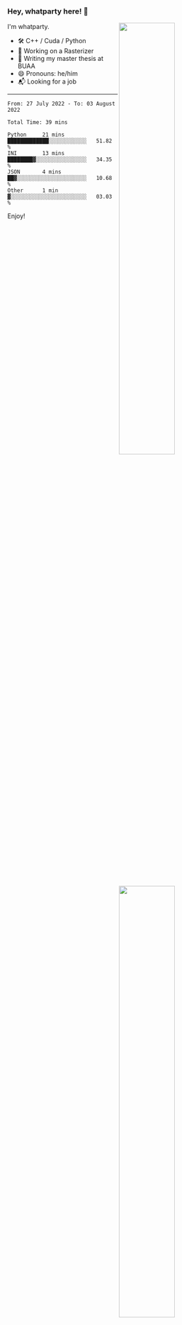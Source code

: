 ### Hey, whatparty here! 👋

[<img align="right" width="50%" src="https://github-readme-stats-ouuan.vercel.app/api?username=whatparty&theme=dark&show_icons=true">](https://metrics.lecoq.io/whatparty#gh-dark-mode-only)
[<img align="right" width="50%" src="https://github-readme-stats-ouuan.vercel.app/api?username=whatparty&show_icons=true">](https://metrics.lecoq.io/whatparty#gh-light-mode-only)

I'm whatparty.

- 🛠️ C++ / Cuda / Python 
- 🔭 Working on a Rasterizer
- 🌱 Writing my master thesis at BUAA
- 😄 Pronouns: he/him
- 📬 Looking for a job

---

<!--START_SECTION:waka-->

```text
From: 27 July 2022 - To: 03 August 2022

Total Time: 39 mins

Python     21 mins         █████████████░░░░░░░░░░░░   51.82 %
INI        13 mins         ████████▓░░░░░░░░░░░░░░░░   34.35 %
JSON       4 mins          ██▓░░░░░░░░░░░░░░░░░░░░░░   10.68 %
Other      1 min           ▓░░░░░░░░░░░░░░░░░░░░░░░░   03.03 %
```

<!--END_SECTION:waka-->

Enjoy!
